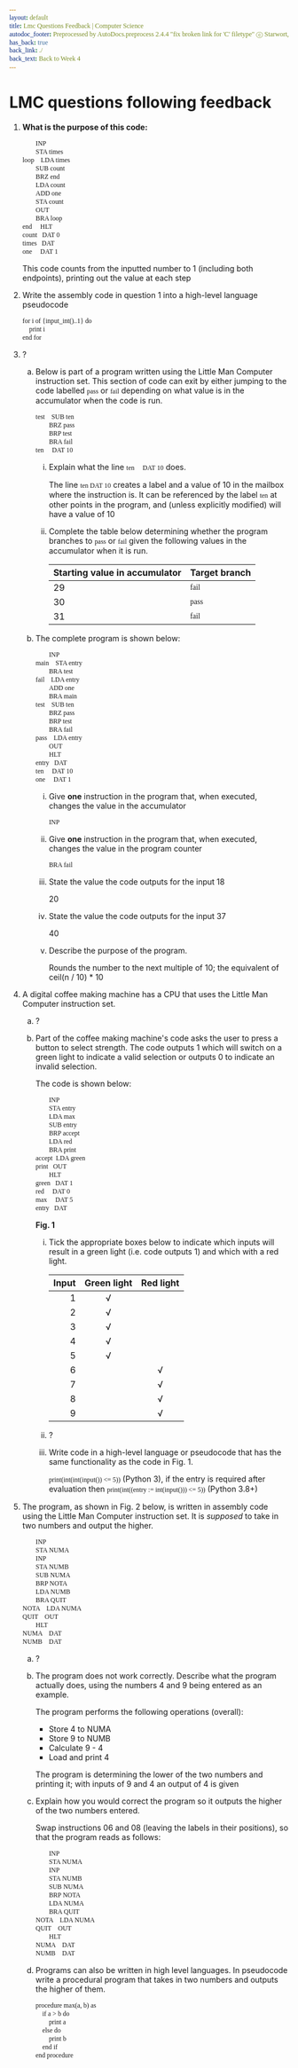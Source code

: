```yaml
---
layout: default
title: Lmc Questions Feedback | Computer Science
autodoc_footer: Preprocessed by AutoDocs.preprocess 2.4.4 "fix broken link for 'C' filetype" ⓒ Starwort, 2020
has_back: true
back_link: ./
back_text: Back to Week 4
---
```


<style>
ol ol {
    list-style-type: lower-alpha;
}
ol ol ol {
    list-style-type: lower-roman;
}
code, pre {
    font-family: "Source Code Pro";
}
</style>
# LMC questions following feedback

1. **What is the purpose of this code:**

    ```lmc
            INP
            STA times
    loop    LDA times
            SUB count
            BRZ end
            LDA count
            ADD one
            STA count
            OUT
            BRA loop
    end     HLT
    count   DAT 0
    times   DAT
    one     DAT 1
    ```

    This code counts from the inputted number to 1 (including both endpoints), printing out the value at each step
2. Write the assembly code in question 1 into a high-level language pseudocode

    ```psc
    for i of {input_int()..1} do
        print i
    end for
    ```
3. ?
    1. Below is part of a program written using the Little Man Computer instruction set. This section of code can exit by either jumping to the code labelled `pass` or `fail` depending on what value is in the accumulator when the code is run.

        ```lmc
        test    SUB ten
                BRZ pass
                BRP test
                BRA fail
        ten     DAT 10
        ```

        1. Explain what the line `ten     DAT 10` does.

            The line `ten DAT 10` creates a label and a value of 10 in the mailbox where the instruction is. It can be referenced by the label `ten` at other points in the program, and (unless explicitly modified) will have a value of 10
        2. Complete the table below determining whether the program branches to `pass` or `fail` given the following values in the accumulator when it is run.

            Starting value in accumulator | Target branch
            --- | ---
            29 | `fail`
            30 | `pass`
            31 | `fail`
    2. The complete program is shown below:

        ```lmc
                INP
        main    STA entry
                BRA test
        fail    LDA entry
                ADD one
                BRA main
        test    SUB ten
                BRZ pass
                BRP test
                BRA fail
        pass    LDA entry
                OUT
                HLT
        entry   DAT
        ten     DAT 10
        one     DAT 1
        ```

        1. Give **one** instruction in the program that, when executed, changes the value in the accumulator

            `INP`
        2. Give **one** instruction in the program that, when executed, changes the value in the program counter

            `BRA fail`
        3. State the value the code outputs for the input 18

            20
        4. State the value the code outputs for the input 37

            40
        5. Describe the purpose of the program.

            Rounds the number to the next multiple of 10; the equivalent of ceil(n / 10) * 10
4. A digital coffee making machine has a CPU that uses the Little Man Computer instruction set.
    1. ?
    2. Part of the coffee making machine's code asks the user to press a button to select strength. The code outputs 1 which will switch on a green light to indicate a valid selection or outputs 0 to indicate an invalid selection.

        The code is shown below:

        ```lmc
                INP
                STA entry
                LDA max
                SUB entry
                BRP accept
                LDA red
                BRA print
        accept  LDA green
        print   OUT
                HLT
        green   DAT 1
        red     DAT 0
        max     DAT 5
        entry   DAT
        ```

        **Fig. 1**

        1. Tick the appropriate boxes below to indicate which inputs will result in a green light (i.e. code outputs 1) and which with a red light.
        
            Input | Green light | Red light
            --: | :-: | :-:
            1 | √ |
            2 | √ |
            3 | √ |
            4 | √ |
            5 | √ |
            6 |   | √
            7 |   | √
            8 |   | √
            9 |   | √
        2. ?
        3. Write code in a high-level language or pseudocode that has the same functionality as the code in Fig. 1.

            `print(int(int(input()) <= 5))` (Python 3), if the entry is required after evaluation then `print(int((entry := int(input())) <= 5))` (Python 3.8+)
5. The program, as shown in Fig. 2 below, is written in assembly code using the Little Man Computer instruction set. It is *supposed* to take in two numbers and output the higher.

    ```lmc
            INP
            STA NUMA
            INP
            STA NUMB
            SUB NUMA
            BRP NOTA
            LDA NUMB
            BRA QUIT
    NOTA    LDA NUMA
    QUIT    OUT
            HLT
    NUMA    DAT
    NUMB    DAT
    ```

    1. ?
    2. The program does not work correctly. Describe what the program actually does, using the numbers 4 and 9 being entered as an example.

        The program performs the following operations (overall):

        - Store 4 to NUMA
        - Store 9 to NUMB
        - Calculate 9 - 4
        - Load and print 4

        The program is determining the lower of the two numbers and printing it; with inputs of 9 and 4 an output of 4 is given
    3. Explain how you would correct the program so it outputs the higher of the two numbers entered.

        Swap instructions 06 and 08 (leaving the labels in their positions), so that the program reads as follows:

        ```lmc
                INP
                STA NUMA
                INP
                STA NUMB
                SUB NUMA
                BRP NOTA
                LDA NUMA
                BRA QUIT
        NOTA    LDA NUMA
        QUIT    OUT
                HLT
        NUMA    DAT
        NUMB    DAT
        ```
    4. Programs can also be written in high level languages. In pseudocode write a procedural program that takes in two numbers and outputs the higher of them.

        ```psc
        procedure max(a, b) as
            if a > b do
                print a
            else do
                print b
            end if
        end procedure
        ```